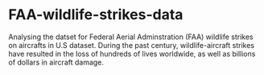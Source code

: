 # FAA-wildlife-strikes-data
Analysing the datset for Federal Aerial Adminstration (FAA) wildlife strikes on aircrafts  in U.S dataset.
During the past century, wildlife-aircraft strikes have resulted in the loss of hundreds of lives worldwide, as well as billions of dollars in aircraft damage. 
